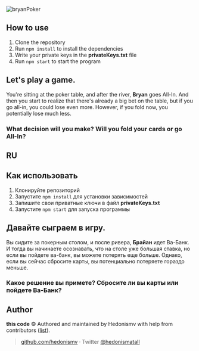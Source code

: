 
![bryanPoker](https://github.com/Hedonismv/LayerZero-self-reporting/assets/35634423/01571074-6b86-448f-8946-c664946330db)

## **How to use**

1. Clone the repository
2. Run `npm install` to install the dependencies
3. Write your private keys in the **privateKeys.txt** file
4. Run `npm start` to start the program



## **Let's play a game.**

You're sitting at the poker table, and after the river, **Bryan** goes All-In. And then you start to realize that there's already a big bet on the table, but if you go all-in, you could lose even more. However, if you fold now, you potentially lose much less.

### What decision will you make? Will you fold your cards or go All-In? ###





## RU
## **Как использовать**

1. Клонируйте репозиторий
2. Запустите `npm install` для установки зависимостей
3. Запишите свои приватные ключи в файл **privateKeys.txt**
4. Запустите `npm start` для запуска программы



## **Давайте сыграем в игру.**

Вы сидите за покерным столом, и после ривера, **Брайан** идет Ва-Банк. И тогда вы начинаете осознавать, что на столе уже большая ставка, но если вы пойдете ва-банк, вы можете потерять еще больше. Однако, если вы сейчас сбросите карты, вы потенциально потеряете гораздо меньше.

### Какое решение вы примете? Сбросите ли вы карты или пойдете Ва-Банк? ###



## Author

**this code** © Authored and maintained by Hedonismv with help from contributors ([list](https://github.com/Hedonismv/pretty-device-name/graphs/contributors)).

> [github.com/hedonismv](https://github.com/hedonismv)  · Twitter [@hedonismatall](https://twitter.com/hedonismatall)
